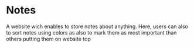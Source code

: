 # Notes

A website wich enables to store notes about anything. Here, users can also to sort notes using colors as also to mark them as most important than others putting them on website top
